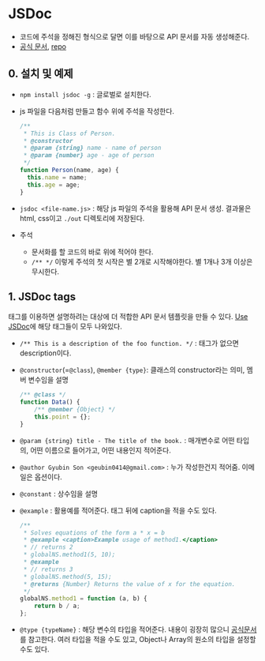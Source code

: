 # JSDoc

- 코드에 주석을 정해진 형식으로 달면 이를 바탕으로 API 문서를 자동 생성해준다.
- [공식 문서](http://usejsdoc.org/), [repo](https://github.com/jsdoc3/jsdoc)

## 0. 설치 및 예제

- `npm install jsdoc -g` : 글로벌로 설치한다.
- js 파일을 다음처럼 만들고 함수 위에 주석을 작성한다.

    ```js
    /**
     * This is Class of Person.
     * @constructor
     * @param {string} name - name of person
     * @param {number} age - age of person
     */
    function Person(name, age) {
      this.name = name;
      this.age = age;
    }
    ```

- `jsdoc <file-name.js>` : 해당 js 파일의 주석을 활용해 API 문서 생성. 결과물은 html, css이고 `./out` 디렉토리에 저장된다.
- 주석
    + 문서화를 할 코드의 바로 위에 적어야 한다.
    + `/** */` 이렇게 주석의 첫 시작은 별 2개로 시작해야한다. 별 1개나 3개 이상은 무시한다.

## 1. JSDoc tags

태그를 이용하면 설명하려는 대상에 더 적합한 API 문서 템플릿을 만들 수 있다. [Use JSDoc](http://usejsdoc.org/)에 해당 태그들이 모두 나와있다.

- `/** This is a description of the foo function. */` : 태그가 없으면 description이다.
- `@constructor`(=`@class`), `@member {type}`: 클래스의 constructor라는 의미, 멤버 변수임을 설명

    ```js
    /** @class */
    function Data() {
        /** @member {Object} */
        this.point = {};
    }
    ```

- `@param {string} title - The title of the book.` : 매개변수로 어떤 타입의, 어떤 이름으로 들어가고, 어떤 내용인지 적어준다.
- `@author Gyubin Son <geubin0414@gmail.com>` : 누가 작성한건지 적어줌. 이메일은 옵션이다.
- `@constant` : 상수임을 설명
- `@example` : 활용예를 적어준다. 태그 뒤에 caption을 적을 수도 있다.

    ```js
    /**
     * Solves equations of the form a * x = b
     * @example <caption>Example usage of method1.</caption>
     * // returns 2
     * globalNS.method1(5, 10);
     * @example
     * // returns 3
     * globalNS.method(5, 15);
     * @returns {Number} Returns the value of x for the equation.
     */
    globalNS.method1 = function (a, b) {
        return b / a;
    };
    ```

- `@type {typeName}` : 해당 변수의 타입을 적어준다. 내용이 굉장히 많으니 [공식문서](http://usejsdoc.org/tags-type.html)를 참고한다. 여러 타입을 적을 수도 있고, Object나 Array의 원소의 타입을 설정할 수도 있다.
